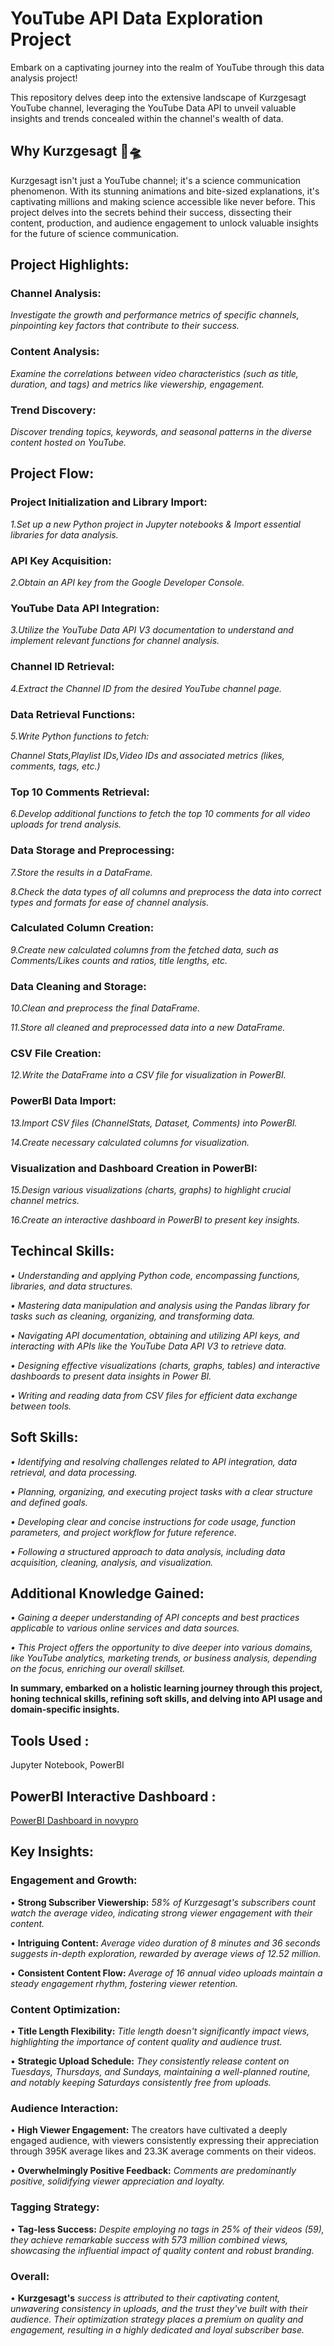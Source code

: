 # YouTube API Data Exploration Project

Embark on a captivating journey into the realm of YouTube through this data analysis project!

This repository delves deep into the extensive landscape of Kurzgesagt YouTube channel, leveraging the YouTube Data API to unveil valuable insights and trends concealed within the channel's wealth of data.

## Why Kurzgesagt 🤖🛸

Kurzgesagt isn't just a YouTube channel; it's a science communication phenomenon. With its stunning animations and bite-sized explanations, it's captivating millions and making science accessible like never before. This project delves into the secrets behind their success, dissecting their content, production, and audience engagement to unlock valuable insights for the future of science communication.

## Project Highlights:

### Channel Analysis:
  _Investigate the growth and performance metrics of specific channels, pinpointing key factors that contribute to their success._

### Content Analysis:
  _Examine the correlations between video characteristics (such as title, duration, and tags) and metrics like viewership, engagement._

### Trend Discovery:
  _Discover trending topics, keywords, and seasonal patterns in the diverse content hosted on YouTube._

## Project Flow:

### Project Initialization and Library Import:

_1.Set up a new Python project in Jupyter notebooks & Import essential libraries for data analysis._
  
### API Key Acquisition:

_2.Obtain an API key from the Google Developer Console._

### YouTube Data API Integration:

_3.Utilize the YouTube Data API V3 documentation to understand and implement relevant functions for channel analysis._

### Channel ID Retrieval:

_4.Extract the Channel ID from the desired YouTube channel page._

### Data Retrieval Functions:

_5.Write Python functions to fetch:_

  _Channel Stats,Playlist IDs,Video IDs and associated metrics (likes, comments, tags, etc.)_
  
### Top 10 Comments Retrieval:

_6.Develop additional functions to fetch the top 10 comments for all video uploads for trend analysis._

### Data Storage and Preprocessing:

_7.Store the results in a DataFrame._

_8.Check the data types of all columns and preprocess the data into correct types and formats for ease of channel analysis._

### Calculated Column Creation:

_9.Create new calculated columns from the fetched data, such as Comments/Likes counts and ratios, title lengths, etc._

### Data Cleaning and Storage:

_10.Clean and preprocess the final DataFrame._

_11.Store all cleaned and preprocessed data into a new DataFrame._

### CSV File Creation:

_12.Write the DataFrame into a CSV file for visualization in PowerBI._

### PowerBI Data Import:

_13.Import CSV files (ChannelStats, Dataset, Comments) into PowerBI._

_14.Create necessary calculated columns for visualization._

### Visualization and Dashboard Creation in PowerBI:

_15.Design various visualizations (charts, graphs) to highlight crucial channel metrics._

_16.Create an interactive dashboard in PowerBI to present key insights._


## Techincal Skills:

_•	Understanding and applying Python code, encompassing functions, libraries, and data structures._

_•	Mastering data manipulation and analysis using the Pandas library for tasks such as cleaning, organizing, and transforming data._

_•	Navigating API documentation, obtaining and utilizing API keys, and interacting with APIs like the YouTube Data API V3 to retrieve data._

_•	Designing effective visualizations (charts, graphs, tables) and interactive dashboards to present data insights in Power BI._

_•	Writing and reading data from CSV files for efficient data exchange between tools._

## Soft Skills:

_•	Identifying and resolving challenges related to API integration, data retrieval, and data processing._

_•	Planning, organizing, and executing project tasks with a clear structure and defined goals._

_•	Developing clear and concise instructions for code usage, function parameters, and project workflow for future reference._

_•	Following a structured approach to data analysis, including data acquisition, cleaning, analysis, and visualization._

## Additional Knowledge Gained:

_•	Gaining a deeper understanding of API concepts and best practices applicable to various online services and data sources._

_•	This Project offers the opportunity to dive deeper into various domains, like YouTube analytics, marketing trends, or business analysis, depending on the focus, enriching our overall skillset._

**In summary, embarked on a holistic learning journey through this project, honing technical skills, refining soft skills, and delving into API usage and domain-specific insights.**

## Tools Used :

Jupyter Notebook, PowerBI

## PowerBI Interactive Dashboard :

[PowerBI Dashboard in novypro](https://www.novypro.com/project/youtubeapidataanalysis)

## Key Insights:

### Engagement and Growth:

•	**Strong Subscriber Viewership:** _58% of Kurzgesagt's subscribers count watch the average video, indicating strong viewer engagement with their content._

•	**Intriguing Content:** _Average video duration of 8 minutes and 36 seconds suggests in-depth exploration, rewarded by average views of 12.52 million._

•	**Consistent Content Flow:** _Average of 16 annual video uploads maintain a steady engagement rhythm, fostering viewer retention._

### Content Optimization:

•	**Title Length Flexibility:** _Title length doesn't significantly impact views, highlighting the importance of content quality and audience trust._

•	**Strategic Upload Schedule:** _They consistently release content on Tuesdays, Thursdays, and Sundays, maintaining a well-planned routine, and notably keeping Saturdays consistently free from uploads._

### Audience Interaction:

•	**High Viewer Engagement:** The creators have cultivated a deeply engaged audience, with viewers consistently expressing their appreciation through 395K average likes and 23.3K average comments on their videos.

•	**Overwhelmingly Positive Feedback:** _Comments are predominantly positive, solidifying viewer appreciation and loyalty._

### Tagging Strategy:

•	**Tag-less Success:** _Despite employing no tags in 25% of their videos (59), they achieve remarkable success with 573 million combined views, showcasing the influential impact of quality content and robust branding._

### Overall:

•	**Kurzgesagt's** _success is attributed to their captivating content, unwavering consistency in uploads, and the trust they've built with their audience. Their optimization strategy places a premium on quality and engagement, resulting in a highly dedicated and loyal subscriber base._
